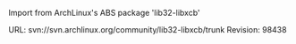 Import from ArchLinux's ABS package 'lib32-libxcb'

URL: svn://svn.archlinux.org/community/lib32-libxcb/trunk
Revision: 98438
